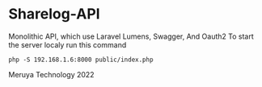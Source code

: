 # Sharelog-API
Monolithic API, which use Laravel Lumens, Swagger, And Oauth2
To start the server localy run this command
```
php -S 192.168.1.6:8000 public/index.php
```

Meruya Technology
2022